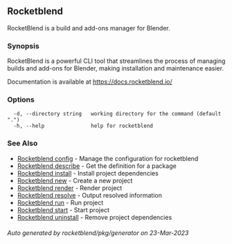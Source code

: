 ## Rocketblend

RocketBlend is a build and add-ons manager for Blender.

### Synopsis

RocketBlend is a powerful CLI tool that streamlines the process of managing
builds and add-ons for Blender, making installation and maintenance easier.

Documentation is available at https://docs.rocketblend.io/

### Options

```
  -d, --directory string   working directory for the command (default ".")
  -h, --help               help for rocketblend
```

### See Also

* [Rocketblend config](Rocketblend_config.md)	 - Manage the configuration for rocketblend
* [Rocketblend describe](Rocketblend_describe.md)	 - Get the definition for a package
* [Rocketblend install](Rocketblend_install.md)	 - Install project dependencies
* [Rocketblend new](Rocketblend_new.md)	 - Create a new project
* [Rocketblend render](Rocketblend_render.md)	 - Render project
* [Rocketblend resolve](Rocketblend_resolve.md)	 - Output resolved information
* [Rocketblend run](Rocketblend_run.md)	 - Run project
* [Rocketblend start](Rocketblend_start.md)	 - Start project
* [Rocketblend uninstall](Rocketblend_uninstall.md)	 - Remove project dependencies

###### Auto generated by rocketblend/pkg/generator on 23-Mar-2023
